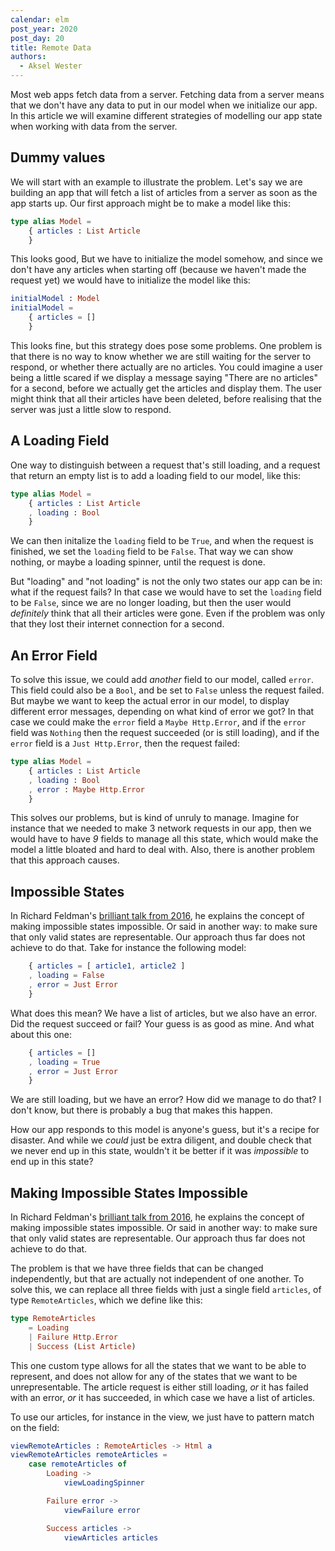 ```yaml
---
calendar: elm
post_year: 2020
post_day: 20
title: Remote Data
authors:
  - Aksel Wester
---
```

Most web apps fetch data from a server. Fetching data from a server means that we don't have any data to put in our model when we initialize our app. In this article we will examine different strategies of modelling our app state when working with data from the server.

## Dummy values

We will start with an example to illustrate the problem. Let's say we are building an app that will fetch a list of articles from a server as soon as the app starts up. Our first approach might be to make a model like this:

```elm
type alias Model =
    { articles : List Article
    }
```

This looks good, But we have to initialize the model somehow, and since we don't have any articles when starting off (because we haven't made the request yet) we would have to initialize the model like this:

```elm
initialModel : Model
initialModel =
    { articles = []
    }
```

This looks fine, but this strategy does pose some problems. One problem is that there is no way to know whether we are still waiting for the server to respond, or whether there actually are no articles. You could imagine a user being a little scared if we display a message saying "There are no articles" for a second, before we actually get the articles and display them. The user might think that all their articles have been deleted, before realising that the server was just a little slow to respond.

## A Loading Field

One way to distinguish between a request that's still loading, and a request that return an empty list is to add a loading field to our model, like this:

```elm
type alias Model =
    { articles : List Article
    , loading : Bool
    }
```

We can then initalize the `loading` field to be `True`, and when the request is finished, we set the `loading` field to be `False`. That way we can show nothing, or maybe a loading spinner, until the request is done.

But "loading" and "not loading" is not the only two states our app can be in: what if the request fails? In that case we would have to set the `loading` field to be `False`, since we are no longer loading, but then the user would _definitely_ think that all their articles were gone. Even if the problem was only that they lost their internet connection for a second.

## An Error Field

To solve this issue, we could add _another_ field to our model, called `error`. This field could also be a `Bool`, and be set to `False` unless the request failed. But maybe we want to keep the actual error in our model, to display different error messages, depending on what kind of error we got? In that case we could make the `error` field a `Maybe Http.Error`, and if the `error` field was `Nothing` then the request succeeded (or is still loading), and if the `error` field is a `Just Http.Error`, then the request failed:

```elm
type alias Model =
    { articles : List Article
    , loading : Bool
    , error : Maybe Http.Error
    }
```

This solves our problems, but is kind of unruly to manage. Imagine for instance that we needed to make 3 network requests in our app, then we would have to have _9_ fields to manage all this state, which would make the model a little bloated and hard to deal with. Also, there is another problem that this approach causes.

## Impossible States

In Richard Feldman's [brilliant talk from 2016](https://youtu.be/IcgmSRJHu_8), he explains the concept of making impossible states impossible. Or said in another way: to make sure that only valid states are representable. Our approach thus far does not achieve to do that. Take for instance the following model:

```elm
    { articles = [ article1, article2 ]
    , loading = False
    , error = Just Error
    }
```

What does this mean? We have a list of articles, but we also have an error. Did the request succeed or fail? Your guess is as good as mine. And what about this one:

```elm
    { articles = []
    , loading = True
    , error = Just Error
    }
```

We are still loading, but we have an error? How did we manage to do that? I don't know, but there is probably a bug that makes this happen.

How our app responds to this model is anyone's guess, but it's a recipe for disaster. And while we _could_ just be extra diligent, and double check that we never end up in this state, wouldn't it be better if it was _impossible_ to end up in this state?

## Making Impossible States Impossible

In Richard Feldman's [brilliant talk from 2016](https://youtu.be/IcgmSRJHu_8), he explains the concept of making impossible states impossible. Or said in another way: to make sure that only valid states are representable. Our approach thus far does not achieve to do that.

The problem is that we have three fields that can be changed independently, but that are actually not independent of one another. To solve this, we can replace all three fields with just a single field `articles`, of type `RemoteArticles`, which we define like this:

```elm
type RemoteArticles
    = Loading
    | Failure Http.Error
    | Success (List Article)
```

This one custom type allows for all the states that we want to be able to represent, and does not allow for any of the states that we want to be unrepresentable. The article request is either still loading, _or_ it has failed with an error, _or_ it has succeeded, in which case we have a list of articles.

To use our articles, for instance in the view, we just have to pattern match on the field:

```elm
viewRemoteArticles : RemoteArticles -> Html a
viewRemoteArticles remoteArticles =
    case remoteArticles of
        Loading ->
            viewLoadingSpinner

        Failure error ->
            viewFailure error

        Success articles ->
            viewArticles articles
```

